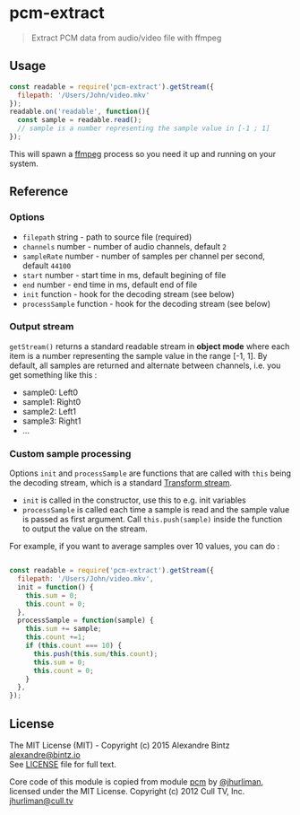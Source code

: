 # pcm-extract

> Extract PCM data from audio/video file with ffmpeg

## Usage

```javascript
const readable = require('pcm-extract').getStream({
  filepath: '/Users/John/video.mkv'
});
readable.on('readable', function(){
  const sample = readable.read();
  // sample is a number representing the sample value in [-1 ; 1]
});
```

This will spawn a [ffmpeg](http://ffmpeg.org) process so you need it up and running on your system.

## Reference

### Options

- `filepath`   string  - path to source file (required)
- `channels`   number  - number of audio channels, default `2`
- `sampleRate` number  - number of samples per channel per second, default `44100`
- `start`      number  - start time in ms, default begining of file
- `end`        number  - end time in ms, default end of file
- `init`       function - hook for the decoding stream (see below)
- `processSample` function - hook for the decoding stream (see below)

### Output stream

`getStream()` returns a standard readable stream in **object mode** where each item is a
number representing the sample value in the range [-1, 1].
By default, all samples are returned and alternate between channels, i.e. you get something like this :
- sample0: Left0
- sample1: Right0
- sample2: Left1
- sample3: Right1
- ...

### Custom sample processing

Options `init` and `processSample` are functions that are called with `this` being the decoding stream, which is a standard
[Transform stream](https://nodejs.org/dist/latest-v5.x/docs/api/stream.html#stream_class_stream_transform).

- `init` is called in the constructor, use this to e.g. init variables
- `processSample` is called each time a sample is read and the sample value is passed as first argument. Call `this.push(sample)` inside the function to output the value on the stream.

For example, if you want to average samples over 10 values, you can do :
```javascript

const readable = require('pcm-extract').getStream({
  filepath: '/Users/John/video.mkv',
  init = function() {
    this.sum = 0;
    this.count = 0;
  },
  processSample = function(sample) {
    this.sum += sample;
    this.count +=1;
    if (this.count === 10) {
      this.push(this.sum/this.count);
      this.sum = 0;
      this.count = 0;
    }
  },
});

```

## License

The MIT License (MIT) - Copyright (c) 2015 Alexandre Bintz <alexandre@bintz.io>  
See [LICENSE](LICENSE) file for full text.

Core code of this module is copied from module [pcm](https://www.npmjs.com/package/pcm) by [@jhurliman](https://www.npmjs.com/~jhurliman), licensed under the MIT License.
Copyright (c) 2012 Cull TV, Inc. <jhurliman@cull.tv>
